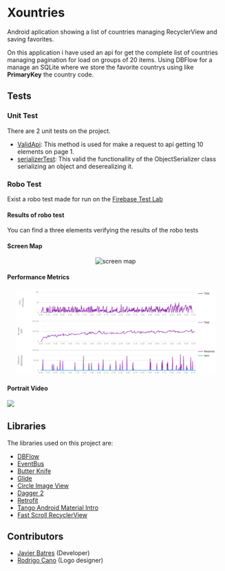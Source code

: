# Xountries
Android aplication showing a list of countries managing RecyclerView and saving favorites.

On this application i have used an api for get the complete list of countries managing pagination for load on groups of 20 items. Using DBFlow for a manage an SQLite where we store the favorite countrys using like **PrimaryKey** the country code.

## Tests
### Unit Test
There are 2 unit tests on the project.
- [ValidApi](https://github.com/fjbatresv/Xountries/blob/master/app/src/test/java/gt/com/fjbatresv/xountries/UnitTests.java#L30):  This method is used for make a request to api getting 10 elements on page 1.
- [serializerTest](https://github.com/fjbatresv/Xountries/blob/master/app/src/test/java/gt/com/fjbatresv/xountries/UnitTests.java#L51): This valid the functionallity of the ObjectSerializer class serializing an object and deserealizing it. 

### Robo Test

Exist a robo test made for run on the [Firebase Test Lab](https://firebase.google.com/products/test-lab/) 

#### Results  of robo test

You can find a three elements verifying the results of the robo tests

#### Screen Map

<center><img src="test%20results/20193001_1535/Screen%20Map.png" alt="screen map" height="500" /></center>

#### Performance Metrics

<center><img src="test%20results/20193001_1535/Performance%20metrics.png" alt="Performance Metrics" height="200" /></center>

#### Portrait Video
<a href="https://youtu.be/SinQxT4WVL4" target="_blank"><img src="https://cdn1.iconfinder.com/data/icons/logotypes/32/youtube-512.png" height="100" /></a>

## Libraries

The libraries used on this project are:

- [DBFlow](https://github.com/agrosner/DBFlow)
- [EventBus](https://github.com/greenrobot/EventBus)
- [Butter Knife](https://github.com/JakeWharton/butterknife)
- [Glide](https://github.com/bumptech/glide)
- [Circle Image View](https://github.com/hdodenhof/CircleImageView)
- [Dagger 2](https://github.com/google/dagger)
- [Retrofit](https://github.com/square/retrofit)
- [Tango Android Material Intro](https://github.com/AppIntro/AppIntro)
- [Fast Scroll RecyclerView](https://github.com/AndroidDeveloperLB/LollipopContactsRecyclerViewFastScroller)

## Contributors
- [Javier Batres](https://github.com/fjbatresv) (Developer)
- [Rodrigo Cano](https://github.com/rodjcano) (Logo designer)